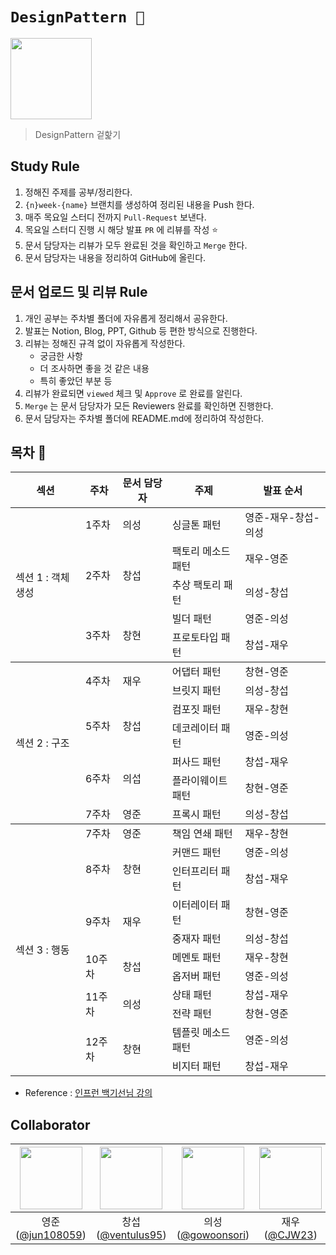 # `DesignPattern 🎨`

<img src="https://media.giphy.com/media/VLcvUs5uiHbCD7dHd2/giphy.gif" width="130px">

> DesignPattern 겉핥기

## Study Rule

1. 정해진 주제를 공부/정리한다.
2. `{n}week-{name}` 브랜치를 생성하여 정리된 내용을 Push 한다.
3. 매주 목요일 스터디 전까지 `Pull-Request` 보낸다.
4. 목요일 스터디 진행 시 해당 발표 `PR` 에 리뷰를 작성 ⭐
5. 문서 담당자는 리뷰가 모두 완료된 것을 확인하고 `Merge` 한다.
6. 문서 담당자는 내용을 정리하여 GitHub에 올린다. 

## 문서 업로드 및 리뷰 Rule

1. 개인 공부는 주차별 폴더에 자유롭게 정리해서 공유한다.
2. 발표는 Notion, Blog, PPT, Github 등 편한 방식으로 진행한다.
3. 리뷰는 정해진 규격 없이 자유롭게 작성한다.
   - 궁금한 사항
   - 더 조사하면 좋을 것 같은 내용
   - 특히 좋았던 부분 등
4. 리뷰가 완료되면 `viewed` 체크 및 `Approve` 로 완료를 알린다.
5. `Merge` 는 문서 담당자가 모든 Reviewers 완료를 확인하면 진행한다.
6. 문서 담당자는 주차별 폴더에 README.md에 정리하여 작성한다.

## 목차 📖

<table>
    <thead>
        <tr>
            <th>섹션</th>
            <th>주차</th>
            <th>문서 담당자</th>
            <th>주제</th>
            <th>발표 순서</th>
        </tr>
    </thead>
    <tbody>
        <tr>
            <td rowspan=6>섹션 1 : 객체 생성</td>
            <td>1주차</td>
            <td>의성</td>
            <td>싱글톤 패턴</td>
            <td>영준-재우-창섭-의성</td>
        </tr>
        <tr>
            <td rowspan=2>2주차</td>
            <td rowspan=2>창섭</td>
            <td>팩토리 메소드 패턴</td>
            <td>재우-영준</td>
        </tr>
        <tr>
            <td>추상 팩토리 패턴</td>
            <td>의성-창섭</td>
        </tr>
        <tr>
            <td rowspan=2>3주차</td>
            <td rowspan=2>창현</td>
            <td>빌더 패턴</td>
            <td>영준-의성</td>
        </tr>
        <tr>
            <td>프로토타입 패턴</td>
            <td>창섭-재우</td>
        </tr>
    </tbody>
    <tbody>
        <tr>
            <td rowspan=7>섹션 2 : 구조</td>
            <td rowspan=2>4주차</td>
            <td rowspan=2>재우</td>
            <td>어댑터 패턴</td>
            <td>창현-영준</td>
        </tr>
        <tr>
            <td>브릿지 패턴</td>
            <td>의성-창섭</td>
        </tr>
        <tr>
            <td rowspan=2>5주차</td>
            <td rowspan=2>창섭</td>
            <td>컴포짓 패턴</td>
            <td>재우-창현</td>
        </tr>
        <tr>
            <td>데코레이터 패턴</td>
            <td>영준-의성</td>
        </tr>
        <tr>
            <td rowspan=2>6주차</td>
            <td rowspan=2>의섭</td>
            <td>퍼사드 패턴</td>
            <td>창섭-재우</td>
        </tr>
        <tr>
            <td>플라이웨이트 패턴</td>
            <td>창현-영준</td>
        </tr>
        <tr>
            <td>7주차</td>
            <td>영준</td>
            <td>프록시 패턴</td>
            <td>의성-창섭</td>
        </tr>
    </tbody>
    <tbody>
        <tr>
            <td rowspan=11>섹션 3 : 행동</td>
            <td>7주차</td>
            <td>영준</td>
            <td>책임 연쇄 패턴</td>
            <td>재우-창현</td>
        </tr>
        <tr>
            <td rowspan=2>8주차</td>
            <td rowspan=2>창현</td>
            <td>커맨드 패턴</td>
            <td>영준-의성</td>
        </tr>
        <tr>
            <td>인터프리터 패턴</td>
            <td>창섭-재우</td>
        </tr>
        <tr>
            <td rowspan=2>9주차</td>
            <td rowspan=2>재우</td>
            <td>이터레이터 패턴</td>
            <td>창현-영준</td>
        </tr>
        <tr>
            <td>중재자 패턴</td>
            <td>의성-창섭</td>
        </tr>
        <tr>
            <td rowspan=2>10주차</td>
            <td rowspan=2>창섭</td>
            <td>메멘토 패턴</td>
            <td>재우-창현</td>
        </tr>
        <tr>
            <td>옵저버 패턴</td>
            <td>영준-의성</td>
        </tr>
        <tr>
            <td rowspan=2>11주차</td>
            <td rowspan=2>의성</td>
            <td>상태 패턴</td>
            <td>창섭-재우</td>
        </tr>
        <tr>
            <td>전략 패턴</td>
            <td>창현-영준</td>
        </tr>
        <tr>
            <td rowspan=2>12주차</td>
            <td rowspan=2>창현</td>
            <td>템플릿 메소드 패턴</td>
            <td>영준-의성</td>
        </tr>
        <tr>
            <td>비지터 패턴</td>
            <td>창섭-재우</td>
        </tr>
    </tbody>

</table>

- Reference : [인프런 백기선님 강의](https://www.inflearn.com/course/%EB%94%94%EC%9E%90%EC%9D%B8-%ED%8C%A8%ED%84%B4/dashboard)

## Collaborator

| <img src="https://avatars.githubusercontent.com/u/42997924?v=4" width=100> | <img src="https://avatars.githubusercontent.com/u/17822723?v=4" width=100> | <img src="https://avatars.githubusercontent.com/u/52964858?v=4" width=100> | <img src="https://avatars.githubusercontent.com/u/32676275?v=4" width=100> | <img src="https://avatars.githubusercontent.com/u/79291114?v=4" width=100>  |
| :---: | :---: | :---: | :---: | :---: |
| 영준([@jun108059](https://github.com/jun108059)) | 창섭([@ventulus95](https://github.com/ventulus95)) | 의성([@gowoonsori](https://github.com/gowoonsori)) | 재우([@CJW23](https://github.com/CJW23)) | 창현([@dev-splin](https://github.com/dev-splin)) |
